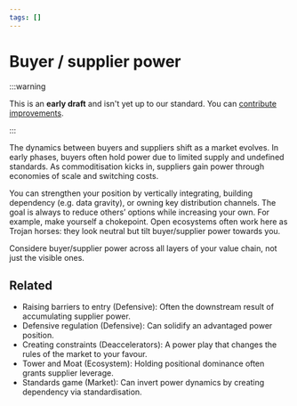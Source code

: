```yaml
---
tags: []
---
```


# Buyer / supplier power

:::warning

This is an **early draft** and isn't yet up to our standard.
You can [contribute improvements](https://github.com/dave1010/wardley-leadership-strategies).

:::


The dynamics between buyers and suppliers shift as a market evolves. In early phases, buyers often hold power due to limited supply and undefined standards. As commoditisation kicks in, suppliers gain power through economies of scale and switching costs.

You can strengthen your position by vertically integrating, building dependency (e.g. data gravity), or owning key distribution channels. The goal is always to reduce others’ options while increasing your own. For example, make yourself a chokepoint. Open ecosystems often work here as Trojan horses: they look neutral but tilt buyer/supplier power towards you.

Considere buyer/supplier power across all layers of your value chain, not just the visible ones.

## Related

- Raising barriers to entry (Defensive): Often the downstream result of accumulating supplier power.
- Defensive regulation (Defensive): Can solidify an advantaged power position.
- Creating constraints (Deaccelerators): A power play that changes the rules of the market to your favour.
- Tower and Moat (Ecosystem): Holding positional dominance often grants supplier leverage.
- Standards game (Market): Can invert power dynamics by creating dependency via standardisation.
